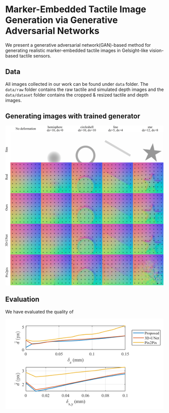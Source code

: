 # Marker-Embedded Tactile Image Generation via Generative Adversarial Networks
We present a generative adversarial network(GAN)-based method for generating realistic marker-embedded tactile images in Gelsight-like vision-based tactile sensors.

## Data
All images collected in our work can be found under `data` folder.
The `data/raw` folder contains the raw tactile and simulated depth images and the `data/dataset` folder contains the cropped & resized tactile and depth images.

## Generating images with trained generator
<img src = "doc/image_result-1.png" width="500px">

## Evaluation
We have evaluated the quality of 

<img src = "doc/marker_dzdxy.png" width="500px">
